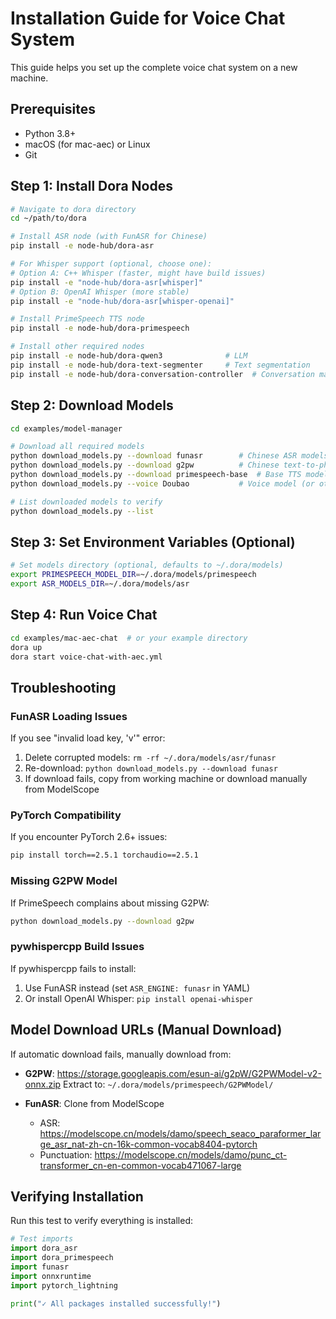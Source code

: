 # Installation Guide for Voice Chat System

This guide helps you set up the complete voice chat system on a new machine.

## Prerequisites

- Python 3.8+ 
- macOS (for mac-aec) or Linux
- Git

## Step 1: Install Dora Nodes

```bash
# Navigate to dora directory
cd ~/path/to/dora

# Install ASR node (with FunASR for Chinese)
pip install -e node-hub/dora-asr

# For Whisper support (optional, choose one):
# Option A: C++ Whisper (faster, might have build issues)
pip install -e "node-hub/dora-asr[whisper]"
# Option B: OpenAI Whisper (more stable)
pip install -e "node-hub/dora-asr[whisper-openai]"

# Install PrimeSpeech TTS node
pip install -e node-hub/dora-primespeech

# Install other required nodes
pip install -e node-hub/dora-qwen3              # LLM
pip install -e node-hub/dora-text-segmenter     # Text segmentation
pip install -e node-hub/dora-conversation-controller  # Conversation management
```

## Step 2: Download Models

```bash
cd examples/model-manager

# Download all required models
python download_models.py --download funasr        # Chinese ASR models
python download_models.py --download g2pw          # Chinese text-to-phoneme
python download_models.py --download primespeech-base  # Base TTS models
python download_models.py --voice Doubao           # Voice model (or other voices)

# List downloaded models to verify
python download_models.py --list
```

## Step 3: Set Environment Variables (Optional)

```bash
# Set models directory (optional, defaults to ~/.dora/models)
export PRIMESPEECH_MODEL_DIR=~/.dora/models/primespeech
export ASR_MODELS_DIR=~/.dora/models/asr
```

## Step 4: Run Voice Chat

```bash
cd examples/mac-aec-chat  # or your example directory
dora up
dora start voice-chat-with-aec.yml
```

## Troubleshooting

### FunASR Loading Issues

If you see "invalid load key, 'v'" error:
1. Delete corrupted models: `rm -rf ~/.dora/models/asr/funasr`
2. Re-download: `python download_models.py --download funasr`
3. If download fails, copy from working machine or download manually from ModelScope

### PyTorch Compatibility

If you encounter PyTorch 2.6+ issues:
```bash
pip install torch==2.5.1 torchaudio==2.5.1
```

### Missing G2PW Model

If PrimeSpeech complains about missing G2PW:
```bash
python download_models.py --download g2pw
```

### pywhispercpp Build Issues

If pywhispercpp fails to install:
1. Use FunASR instead (set `ASR_ENGINE: funasr` in YAML)
2. Or install OpenAI Whisper: `pip install openai-whisper`

## Model Download URLs (Manual Download)

If automatic download fails, manually download from:

- **G2PW**: https://storage.googleapis.com/esun-ai/g2pW/G2PWModel-v2-onnx.zip
  Extract to: `~/.dora/models/primespeech/G2PWModel/`

- **FunASR**: Clone from ModelScope
  - ASR: https://modelscope.cn/models/damo/speech_seaco_paraformer_large_asr_nat-zh-cn-16k-common-vocab8404-pytorch
  - Punctuation: https://modelscope.cn/models/damo/punc_ct-transformer_cn-en-common-vocab471067-large

## Verifying Installation

Run this test to verify everything is installed:

```python
# Test imports
import dora_asr
import dora_primespeech
import funasr
import onnxruntime
import pytorch_lightning

print("✓ All packages installed successfully!")
```